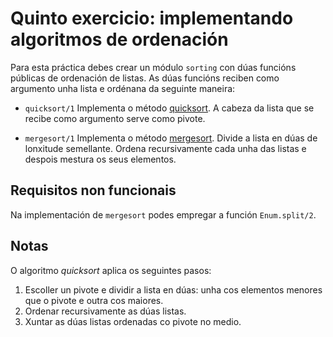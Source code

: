 # Quinto exercicio: implementando algoritmos de ordenación

Para esta práctica debes crear un módulo `sorting` con dúas funcións
públicas de ordenación de listas. As dúas funcións reciben como
argumento unha lista e ordénana da seguinte maneira:

+ `quicksort/1` Implementa o método
[quicksort](http://en.wikipedia.org/wiki/Quicksort). A cabeza da lista
que se recibe como argumento serve como pivote.

+ `mergesort/1` Implementa o método
[mergesort](https://en.wikipedia.org/wiki/Merge_sort). Divide a lista
en dúas de lonxitude semellante. Ordena recursivamente cada unha das
listas e despois mestura os seus elementos.

## Requisitos non funcionais

Na implementación de `mergesort` podes empregar a función `Enum.split/2`.

## Notas

O algoritmo _quicksort_ aplica os seguintes pasos:

1. Escoller un pivote e dividir a lista en dúas: unha cos elementos
menores que o pivote e outra cos maiores.
2. Ordenar recursivamente as dúas listas.
3. Xuntar as dúas listas ordenadas co pivote no medio.